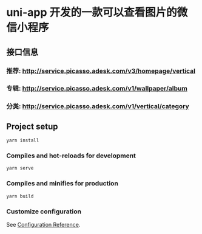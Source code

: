 # uni-app 开发的一款可以查看图片的微信小程序

## 接口信息
### 推荐: http://service.picasso.adesk.com/v3/homepage/vertical
### 专辑: http://service.picasso.adesk.com/v1/wallpaper/album
### 分类: http://service.picasso.adesk.com/v1/vertical/category

## Project setup
```
yarn install
```

### Compiles and hot-reloads for development
```
yarn serve
```

### Compiles and minifies for production
```
yarn build
```

### Customize configuration
See [Configuration Reference](https://cli.vuejs.org/config/).